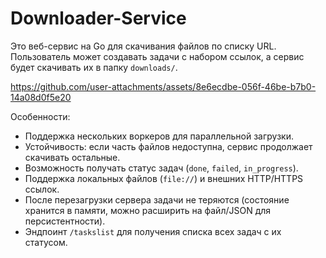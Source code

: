 # Downloader-Service
Это веб-сервис на Go для скачивания файлов по списку URL. Пользователь может создавать задачи с набором ссылок, а сервис будет скачивать их в папку `downloads/`.


https://github.com/user-attachments/assets/8e6ecdbe-056f-46be-b7b0-14a08d0f5e20



Особенности:  
- Поддержка нескольких воркеров для параллельной загрузки.  
- Устойчивость: если часть файлов недоступна, сервис продолжает скачивать остальные.  
- Возможность получать статус задач (`done`, `failed`, `in_progress`).  
- Поддержка локальных файлов (`file://`) и внешних HTTP/HTTPS ссылок.  
- После перезагрузки сервера задачи не теряются (состояние хранится в памяти, можно расширить на файл/JSON для персистентности).  
- Эндпоинт `/taskslist` для получения списка всех задач с их статусом.

